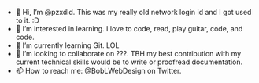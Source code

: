 - 👋 Hi, I’m @pzxdld. This was my really old network login id and I got used to it. :D
- 👀 I’m interested in learning. I love to code, read, play guitar, code, and code.
- 🌱 I’m currently learning Git. LOL
- 💞️ I’m looking to collaborate on ???. TBH my best contribution with my current technical skills would be to write or proofread documentation.
- 📫 How to reach me: @BobLWebDesign on Twitter.

<!---
pzxdld/pzxdld is a ✨ special ✨ repository because its `README.md` (this file) appears on your GitHub profile.
You can click the Preview link to take a look at your changes.
--->
